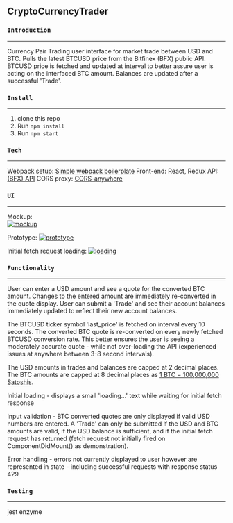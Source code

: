 ## CryptoCurrencyTrader

### `Introduction`
---
Currency Pair Trading user interface for market trade between USD and BTC.  Pulls the latest BTCUSD price from the Bitfinex (BFX) public API.  BTCUSD price is fetched and updated at interval to better assure user is acting on the interfaced BTC amount.  Balances are updated after a successful 'Trade'.

### `Install`
---
1. clone this repo
2. Run ```npm install```
3. Run ```npm start```

### `Tech`
---
Webpack setup: [Simple webpack boilerplate](https://github.com/pinglinh/simple_webpack_boiletplate)
Front-end: React, Redux
API: [(BFX) API](https://docs.bitfinex.com/v1/reference)
CORS proxy: [CORS-anywhere](http://cors-anywhere.herokuapp.com/)

### ``UI``
---
Mockup:                                                     
<a href="https://imgbb.com/"><img src="https://image.ibb.co/b9Ojr7/mockup.png" alt="mockup" border="0"></a>

Prototype:
<a href="https://imgbb.com/"><img src="https://image.ibb.co/hHo64S/prototype.png" alt="prototype" border="0"></a>

Initial fetch request loading:
<a href="https://imgbb.com/"><img src="https://image.ibb.co/c3DHTn/loading.png" alt="loading" border="0"></a>

### ``Functionality``
---
User can enter a USD amount and see a quote for the converted BTC amount.  Changes to the entered amount are immediately re-converted in the quote display.  User can submit a 'Trade' and see their account balances immediately updated to reflect their new account balances.  

The BTCUSD ticker symbol 'last_price' is fetched on interval every 10 seconds.  The converted BTC quote is re-converted on every newly fetched BTCUSD conversion rate.  This better ensures the user is seeing a moderately accurate quote - while not over-loading the API (experienced issues at anywhere between 3-8 second intervals).  

The USD amounts in trades and balances are capped at 2 decimal places.  The BTC amounts are capped at 8 decimal places as [1 BTC = 100,000,000 Satoshis](https://en.bitcoin.it/wiki/Satoshi_(unit)).

Initial loading - displays a small 'loading...' text while waiting for initial fetch response

Input validation - BTC converted quotes are only displayed if valid USD numbers are entered.  A 'Trade' can only be submitted if the USD and BTC amounts are valid, if the USD balance is sufficient, and if the initial fetch request has returned (fetch request not initially fired on ComponentDidMount() as demonstration).

Error handling - errors not currently displayed to user however are represented in state - including successful requests with response status 429

### ``Testing``
---
jest
enzyme
